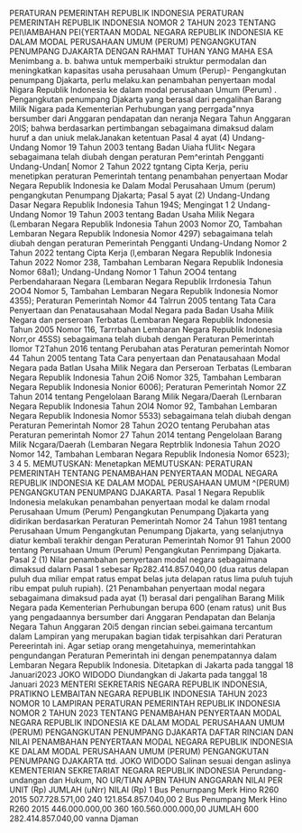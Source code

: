  PERATURAN PEMERINTAH REPUBLIK INDONESIA PERATURAN PEMERINTAH REPUBLIK INDONESIA NOMOR 2 TAHUN 2023 TENTANG PEI\IAMBAHAN PEI{YERTAAN MODAL NEGARA REPUBLIK INDONESIA KE DALAM MODAL PERUSAHAAN UMUM (PERUM) PENGANGKUTAN PENUMPANG DJAKARTA
DENGAN RAHMAT TUHAN YANG MAHA ESA Menimbang a.
b. bahwa untuk memperbaiki struktur permodalan dan meningkatkan kapasitas usaha perusahaan Umum (Perup)- Pengangkutan penumpang Djakarta, perlu melaku.kan penambahan penyertaan modal Nigara Republik Indonesia ke dalam modal perusahaan Umum (Perum) . Pengangkutan penumpang Djakarta yang berasal dari pengalihan Barang Milik Nigara pada Kementerian Perhubungan yang perrgada"nnya bersumber dari Anggaran pendapatan dan neranja Negara Tahun Anggaran 20lS; bahwa berdasarkan pertimbangan sebagaimana dimaksud dalam huruf a dan uniuk melakJanakan ketentuan Pasal 4 ayat (4) Undang-Undang Nomor 19 Tahun 2003 tentang Badan Uiaha fUlit< Negara sebagaimana telah diubah dengan peraturan Pem^erintah Pengganti Undang-Undan[ Nomor 2 Tahun 2022 tgntang Cipta Kerja, periu menetipkan peraturan Pemerintah tentang penambahan penyertaan Modar Negara Republik Indonesia ke Dalam Modal Perusahaan Umum (perum) pengangkutan Penumpang Djakarta; Pasal 5 ayat (2) Undang-Undang Dasar Negara Republik Indonesia Tahun 194S; Mengingat 1 2 Undang-Undang Nomor 19 Tahun 2003 tentang Badan Usaha Milik Negara (Lembaran Negara Republik Indonesia Tahun 2003 Nomor ZO, Tambahan Lembaran Negara Republik Indonesia Nomor 4297) sebagaimana telah diubah dengan peraturan Pemerintah Pengganti Undang-Undang Nomor 2 Tahun 2022 tentang Cipta Kerja (l,embaran Negara Republik Indonesia Tahun 2022 Nomor 238, Tambahan Lembaran Negara Republik Indonesia Nomor 68a1); Undang-Undang Nomor 1 Tahun 2OO4 tentang Perbendaharaan Negara (Lembaran Negara Republik Irrdonesia Tahun 2OO4 Nomor 5, Tambahan Lembaran Negara Republik Indonesia Nomor 4355); Peraturan Pemerintah Nomor 44 Talrrun 2005 tentang Tata Cara Penyertaan dan Penatausahaan Modal Negara pada Badan Usaha Milik Negara dan perseroan Terbatas (Lembaran Negara Republik Indonesia Tahun 2005 Nomor 116, Tarrrbahan Lembaran Negara Republik Indonesia Norr,or 45SS) sebagaimana telah diubah dengan Peraturan Pemerintah llomor T2Tahun 2016 tentang Perubahan atas Peraturan pemerintah Nomor 44 Tahun 2005 tentang Tata Cara penyertaan dan Penatausahaan Modal Negara pada Batlan Usaha Milik Negara dan Perseroan Terbatas (Lembaran Negara Republik Indonesia Tahun 2Oi6 Nomor 325, Tambahan Lembaran Negara Republik Indonesia Nonior 6006); Peraturan Pemerintah Nomor 2Z Tahun 2014 tentang Pengelolaan Barang Milik Negara/Daerah (Lernbaran Negara Republik Indonesia Tahun 2Ol4 Nomor 92, Tambahan Lembaran Negara Republik Indonesia Nomor 5533) sebagaimana telah diubah dengan Peraturan Pemerintah Nomor 28 Tahun 2O2O tentang Perubahan atas Peraturan pemerintah Nomor 27 Tahun 2014 tentang Pengelolaan Barang Milik Ncgara/Daerah (Lembaran Negara Reptrblik Indonesia Tahun 2O2O Nomor 142, Tambahan Lembaran Negara Republik Indonesia Nomor 6523); 3 4 5.
MEMUTUSKAN:
 Menetapkan
MEMUTUSKAN:
 PERATURAN PEMERINTAH TENTANG PENAMBAHAN PENYERTAAN MODAL NEGARA REPUBLIK INDONESIA KE DALAM MODAL PERUSAHAAN UMUM ^(PERUM) PENGANGKUTAN PENUMPANG DJAKARTA. Pasal 1 Negara Republik Indonesia melakukan penambahan penyertaan modal ke dalam rnodal Perusahaan Umum (Perum) Pengangkutan Penumpang Djakarta yang didirikan berdasarkan Peraturan Pemerintah Nomor 24 Tahun 1981 tentang Perusahaan Umum Pengangkutan Penumpang Djakarta, yang selanjutnya diatur kembali terakhir dengan Peraturan Pemerintah Nomor 91 Tahun 2000 tentang Perusahaan Umum (Perum) Pengangkutan Penrimpang Djakarta. Pasal 2 (1) Nilar penambahan penyertaan modal negara sebagaimana dimaksud dalarn Pasal 1 sebesar Rp282.414.857.040,00 (dua ratus delapan puluh dua miliar empat ratus empat belas juta delapan ratus lima puluh tujuh ribu empat puluh rupiah). (21 Penambahan penyertaan modal negara sebagaimana dimaksud pada ayat (1) berasal dari pengalihan Barang Milik Negara pada Kementerian Perhubungan berupa 600 (enam ratus) unit Bus yang pengadaannya bersumber dari Anggaran Pendapatan dan Belanja Negara Tahun Anggaran 20i5 dengan rincian sebei.gaimana tercantum dalam Lampiran yang merupakan bagian tidak terpisahkan dari Peraturan Pereerintah ini.
Agar setiap orang mengetahuinya, memerintahkan pengundangan Peraturan Pemerintah ini dengan penempatannya dalam Lembaran Negara Republik Indonesia. Ditetapkan di Jakarta pada tanggal 18 Januari2023 JOKO WIDODO Diundangkan di Jakarta pada tanggal 18 Januari 2023 MENTERI SEKRETARIS NEGARA REPUBLIK INDONESIA, PRATIKNO LEMBAITAN NEGARA REPUBLIK INDONESIA TAHUN 2023 NOMOR 10 LAMPIRAN PERATURAN PEMERINTAH REPUBLIK INDONESIA NOMOR 2 TAHUN 2023 TENTANG PENAMBAHAN PENYERTAAN MODAL NEGARA REPUBLIK INDONESIA KE DALAM MODAL PERUSAHAAN UMUM (PERUM) PENGANGKUTAN PENUMPANG DJAKARTA DAFTAR RINCIAN DAN NILAI PENAMBAHAN PENYERTAAN MODAL NEGARA REPUBLIK INDONESIA KE DALAM MODAL PERUSAHAAN UMUM (PERUM) PENGANGKUTAN PENUMPANG DJAKARTA ttd. JOKO WIDODO Salinan sesuai dengan aslinya KEMENTERIAN SEKRETARIAT NEGARA REPUBLIK INDONESIA Perundang-undangan dan Hukum, NO UR/TIAN APBN TAHUN ANGGARAN NILAI PER UNIT (Rp) JUMLAH (uNrr) NILAI (Rp) 1 Bus Penurnpang Merk Hino R260 2015 507.728.571,00 240 121.854.857.040,00 2 Bus Penumpang Merk Hino R260 2015 446.000.000,00 360 160.560.000.000,00 JUMLAH 600 282.414.857.040,00 vanna Djaman